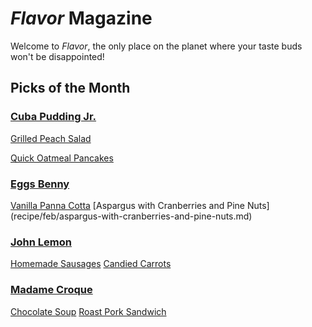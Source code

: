 # _Flavor_ Magazine

Welcome to _Flavor_, the only place on the planet where your taste buds won't be disappointed!



## Picks of the Month

### [Cuba Pudding Jr.](writer/cuba-pudding-jr.md) 

[Grilled Peach Salad](recipe/jan/grilled-peach-salad.md)

[Quick Oatmeal Pancakes](recipe/feb/quick-oatmeal-pancakes.md)

### [Eggs Benny](writer/eggs-benny.md)


[Vanilla Panna Cotta](recipe/jan/vanilla-panna-cotta.md)
[Aspargus with Cranberries and Pine Nuts] (recipe/feb/aspargus-with-cranberries-and-pine-nuts.md)

### [John Lemon](writer/john-lemon.md)

[Homemade Sausages](recipe/jan/homemade-sausages.md)
[Candied Carrots](recipe/feb/candied-carrots.md)

### [Madame Croque](writer/madame-croque.md) 

[Chocolate Soup](recipe/jan/chocolate-soup.md)
[Roast Pork Sandwich](recipe/feb/roast-pork-sandwich.md)
